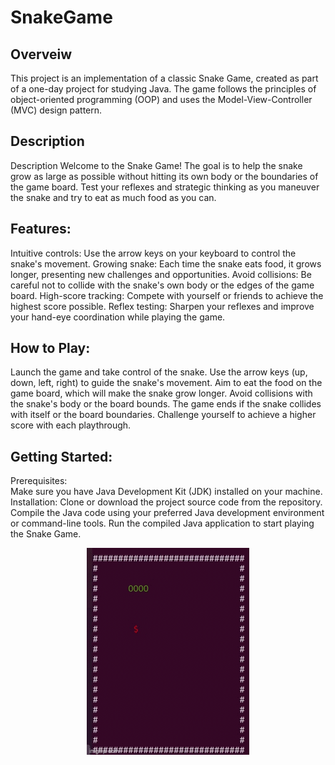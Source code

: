 # SnakeGame

<h2>Overveiw</h2>
<p>
This project is an implementation of a classic Snake Game, created as part of a one-day project for studying Java. 
The game follows the principles of object-oriented programming (OOP) and uses the Model-View-Controller (MVC) design pattern.
</p>

<h2> Description</h2>
<p> 
Description
Welcome to the Snake Game! 
The goal is to help the snake grow as large as possible without hitting its own body or the boundaries of the game board. 
Test your reflexes and strategic thinking as you maneuver the snake and try to eat as much food as you can.
</p>
<h2> Features:</h2>
<p>
    Intuitive controls: Use the arrow keys on your keyboard to control the snake's movement.
    Growing snake: Each time the snake eats food, it grows longer, presenting new challenges and opportunities.
    Avoid collisions: Be careful not to collide with the snake's own body or the edges of the game board.
    High-score tracking: Compete with yourself or friends to achieve the highest score possible.
    Reflex testing: Sharpen your reflexes and improve your hand-eye coordination while playing the game.
</p>
<h2>How to Play:</h2>
<p>
    Launch the game and take control of the snake.
    Use the arrow keys (up, down, left, right) to guide the snake's movement.
    Aim to eat the food on the game board, which will make the snake grow longer.
    Avoid collisions with the snake's body or the board bounds.
    The game ends if the snake collides with itself or the board boundaries.
    Challenge yourself to achieve a higher score with each playthrough.
</p>
<h2>Getting Started:</h2>
<p>
    Prerequisites:<br>
    Make sure you have Java Development Kit (JDK) installed on your machine.
    Installation: Clone or download the project source code from the repository. 
    Compile the Java code using your preferred Java development environment or command-line tools.
    Run the compiled Java application to start playing the Snake Game.
</p>

 <div align="center">
  <img src="https://github.com/ShalevBenAharon/SnakeGame/raw/main/snakeGif.gif" alt="Alt Text" />
</div>





